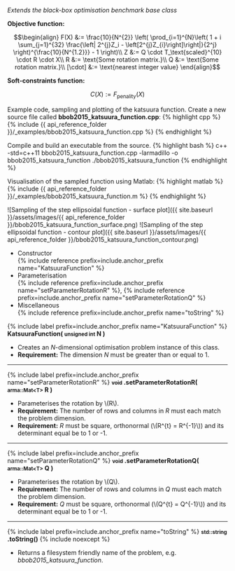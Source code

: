 *Extends the black-box optimisation benchmark base class*

**Objective function:**

$$\begin{align}
F(X) &:= \frac{10}{N^{2}} \left( \prod_{i=1}^{N}\left( 1 + i \sum_{j=1}^{32} \frac{\left| 2^{j}Z_i - \left[2^{j}Z_{i}\right]\right|}{2^j} \right)^{\frac{10}{N^{1.2}}} - 1 \right)\\
Z &:= Q \cdot T_\text{scaled}^{10} \cdot R \cdot X\\
R &:= \text{Some rotation matrix.}\\
Q &:= \text{Some rotation matrix.}\\
[\cdot] &:= \text{nearest integer value}
\end{align}$$

**Soft-constraints function:**

$$C(X) := F_\text{penality}(X)$$

Example code, sampling and plotting of the katsuura function.
Create a new source file called **bbob2015_katsuura_function.cpp**:
{% highlight cpp %}
{% include {{ api_reference_folder }}/_examples/bbob2015_katsuura_function.cpp %}
{% endhighlight %}

Compile and build an executable from the source.
{% highlight bash %}
c++ -std=c++11 bbob2015_katsuura_function.cpp -larmadillo -o bbob2015_katsuura_function
./bbob2015_katsuura_function
{% endhighlight %}

Visualisation of the sampled function using Matlab:
{% highlight matlab %}
{% include {{ api_reference_folder }}/_examples/bbob2015_katsuura_function.m %}
{% endhighlight %}

![Sampling of the step ellipsoidal function - surface plot]({{ site.baseurl }}/assets/images/{{ api_reference_folder }}/bbob2015_katsuura_function_surface.png)
![Sampling of the step ellipsoidal function - contour plot]({{ site.baseurl }}/assets/images/{{ api_reference_folder }}/bbob2015_katsuura_function_contour.png)

- Constructor<br>
  {% include reference prefix=include.anchor_prefix name="KatsuuraFunction" %}
- Parameterisation<br>
  {% include reference prefix=include.anchor_prefix name="setParameterRotationR" %}, {% include reference prefix=include.anchor_prefix name="setParameterRotationQ" %}
- Miscellaneous<br>
  {% include reference prefix=include.anchor_prefix name="toString" %}

{% include label prefix=include.anchor_prefix name="KatsuuraFunction" %}
**KatsuuraFunction( <small>unsigned int</small> N )**

- Creates an *N*-dimensional optimisation problem instance of this class.
- **Requirement:** The dimension *N* must be greater than or equal to 1.

---
{% include label prefix=include.anchor_prefix name="setParameterRotationR" %}
**<small>void</small> .setParameterRotationR( <small>arma::Mat&lt;T&gt;</small> R )**

- Parameterises the rotation by \\(R\\).
- **Requirement:** The number of rows and columns in *R* must each match the problem dimension.
- **Requirement:** *R* must be square, orthonormal (\\(R^{t} = R^{-1}\\)) and its determinant equal be to 1 or -1.

---
{% include label prefix=include.anchor_prefix name="setParameterRotationQ" %}
**<small>void</small> .setParameterRotationQ( <small>arma::Mat&lt;T&gt;</small> Q )**

- Parameterises the rotation by \\(Q\\).
- **Requirement:** The number of rows and columns in *Q* must each match the problem dimension.
- **Requirement:** *Q* must be square, orthonormal (\\(Q^{t} = Q^{-1}\\)) and its determinant equal be to 1 or -1.

---
{% include label prefix=include.anchor_prefix name="toString" %}
**<small>std::string</small> .toString()** {% include noexcept %}

- Returns a filesystem friendly name of the problem, e.g. *bbob2015_katsuura_function*.
